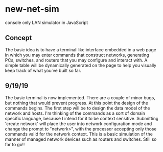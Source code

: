 # new-net-sim
 console only LAN simulator in JavaScript
 
## Concept
 The basic idea is to have a terminal like interface embedded in a web page in which
 you may enter commands that construct networks, generating PCs, switches, and routers 
 that you may configure and interact with. A simple table will be dynamically generated on 
 the page to help you visually keep track of what you've built so far. 

## 9/19/19
 The basic terminal is now implemented. There are a couple of minor bugs, but nothing that would 
 prevent progress. At this point the design of the commands begins. The first step will be to 
 design the data model of the network and hosts. I'm thinking of the commands as a sort of 
 domain specific language, because I intend for it to be context sensitive. Submitting 'create network'
 will place the user into network configuration mode and change the prompt to "network>", with the 
 processor accepting only those commands valid for the network context. This is a basic simulation 
 of the manner of managed network devices such as routers and switches. Still so far to go!!
